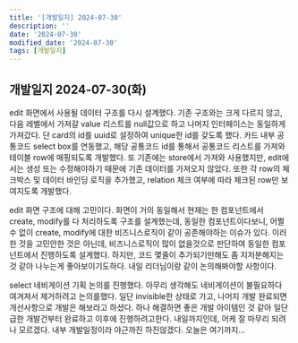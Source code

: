 ```yaml
---
title: '[개발일지] 2024-07-30'
description: ''
date: '2024-07-30'
modified_date: '2024-07-30'
tags: [개발일지]
---
```


## 개발일지 2024-07-30(화)

edit 화면에서 사용될 데이터 구조를 다시 설계했다. 기존 구조와는 크게 다르지 않고, 다음 레벨에서 가져갈 value 리스트를 null값으로 하고 나머지 인터페이스는 동일하게 가져갔다. 단 card의 id를 uuid로 설정하여 unique한 id를 갖도록 했다. 카드 내부 공통코드 select box를 연동했고, 해당 공통코드 id를 통해서 공통코드 리스트를 가져와 테이블 row에 매핑되도록 개발했다. 또 기존에는 store에서 가져와 사용했지만, edit에서는 생성 또는 수정해야하기 때문에 기존 데이터를 가져오지 않았다. 또한 각 row의 체크박스 및 데이터 바인딩 로직을 추가했고, relation 체크 여부에 따라 체크된 row만 보여지도록 개발했다.

edit 화면 구조에 대해 고민이다. 화면이 거의 동일해서 현재는 한 컴포넌트에서 create, modify를 다 처리하도록 구조를 설계했는데, 동일한 컴포넌트이다보니, 어쩔 수 없이 create, modify에 대한 비즈니스로직이 같이 공존해야하는 이슈가 있다. 이러한 것을 고민안한 것은 아닌데, 비즈니스로직이 많이 없을것으로 판단하여 동일한 컴포넌트에서 진행하도록 설계했다. 하지만, 코드 몇줄이 추가되기만해도 좀 지저분해지는 것 같아 나누는게 좋아보이기도하다. 내일 리더님이랑 같이 논의해봐야할 사항이다.

select 네비게이션 기획 논의를 진행했다. 아무리 생각해도 네비게이션이 불필요하다 여겨져서 제거하려고 논의를했다. 일단 invisible한 상태로 가고, 나머지 개발 완료되면 개선사항으로 개발은 해보라고 하셨다. 하나 해결하면 좋은 개발 아이템인 것 같아 일단 급한 개발건부터 완료하고 이후에 진행하려고한다. 내일까지인데, 어케 잘 마무리 되려나 모르겠다. 내부 개발일정이라 야근까진 하진않겠다. 오늘은 여기까지…